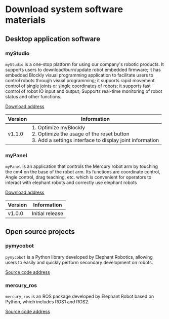 # Download system software materials

## Desktop application software

### myStudio

`myStudio` is a one-stop platform for using our company's robotic products. It supports users to download/burn/update robot embedded firmware; it has embedded Blockly visual programming application to facilitate users to control robots through visual programming; it supports rapid movement control of single joints or single coordinates of robots; it supports fast control of robot IO input and output; Supports real-time monitoring of robot status and other functions.

[Download address](https://www.elephantrobotics.com/download/)

| Version | Information                                                                                                                      |
| ------- | -------------------------------------------------------------------------------------------------------------------------------- |
| v1.1.0  | 1. Optimize myBlockly</br>2. Optimize the usage of the reset button</br>3. Add a settings interface to display joint information |

### myPanel

`myPanel` is an application that controls the Mercury robot arm by touching the cm4 on the base of the robot arm. Its functions are coordinate control, Angle control, drag teaching, etc. which is convenient for operators to interact with elephant robots and correctly use elephant robots

[Download address](https://www.elephantrobotics.com/download/)

| Version | Information     |
| ------- | --------------- |
| v1.0.0  | Initial release |

## Open source projects

### pymycobot

`pymycobot` is a Python library developed by Elephant Robotics, allowing users to easily and quickly perform secondary development on robots.

[Source code address](https://github.com/elephantrobotics/pymycobot)

### mercury_ros

`mercury_ros` is an ROS package developed by Elephant Robot based on Python, which includes ROS1 and ROS2.

[Source code address](https://github.com/elephantrobotics/mercury_ros)
